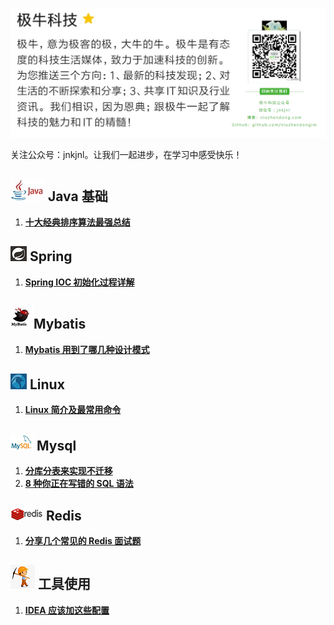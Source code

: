 ![1569832933862](images/1569832933862.png)

关注公众号：jnkjnl。让我们一起进步，在学习中感受快乐！

## ![](images/java_logo.jpg) Java 基础

1. [**十大经典排序算法最强总结**](https://mp.weixin.qq.com/s?__biz=MzIzNDkwMTI3MQ==&mid=2247483790&idx=1&sn=df53657605e02dea480ab08928fc57c0&chksm=e8ee1bf6df9992e01718ab519520a46977ea52df63c739c298503321e3babac315e2d5bb0df7&token=1716705143&lang=zh_CN#rd)





## ![1569833137315](images/1569833137315.png) Spring

1. [**Spring IOC 初始化过程详解**](https://mp.weixin.qq.com/s?__biz=MzIzNDkwMTI3MQ==&mid=2247483767&idx=1&sn=9aec0d7aef4a88a1d6e8cdeddfcc35dd&chksm=e8ee1b0fdf9992194c54952a6104b39b1292982ad40943cca5bf82d6c8f762269ccd8334199f&token=1128304733&lang=zh_CN#rd)





## ![](images/mybatis_logo.jpg)Mybatis

1. **[Mybatis 用到了哪几种设计模式](https://mp.weixin.qq.com/s?__biz=MzIzNDkwMTI3MQ==&mid=2247483816&idx=1&sn=ceb234e24d1d779dfab599d3565aa2da&chksm=e8ee1bd0df9992c6554b9cd39007160261fcf9ee6bd00a0c9fd06d7ea6f224b261569858b9cb&token=332542580&lang=zh_CN#rd)**





## ![linux_logo](images/linux_logo.png) Linux

1. **[Linux 简介及最常用命令](https://mp.weixin.qq.com/s?__biz=MzIzNDkwMTI3MQ==&mid=2247483754&idx=1&sn=73f2ddbba47f2653cd777e9db1d9e187&chksm=e8ee1b12df999204f285c3a81579d6edee51ad725ab606f9cbaa9c1a8aea0f60d0e561d24509&token=1128304733&lang=zh_CN#rd)**





## ![mysql_logo](images/mysql_logo.png) Mysql

1. **[分库分表来实现不迁移](https://mp.weixin.qq.com/s?__biz=MzIzNDkwMTI3MQ==&mid=2247483763&idx=1&sn=9ec842f1c5578069cbc28a4d6b09bb3a&chksm=e8ee1b0bdf99921d1b21b2b91cbfd0702f5c1c34bdce498be6bda8c6da9ecd1bf89272c482fb&token=1128304733&lang=zh_CN#rd)**
2. **[8 种你正在写错的 SQL 语法](https://mp.weixin.qq.com/s?__biz=MzIzNDkwMTI3MQ==&tempkey=MTAzMF9zakg5eXlaS1pteUkxKzdKXzF3bDgwMkRhUDJ0YzU4LVR4MGZEaWdJYXp2Uy03N19QT25ZMjhkaWxCUmtCa2tEaFZhUlhCMWc4akN6Z2JDWklZX3FnVTlpV3FKRHBSb1dOcTBJb2NiNUwzYkRfTXFaMldkdzRqMVc5NTlwMXBFcUJ5V0VMZElzTzg2M2lBaWh0ZG5NVngyXzBtMzBwNTNNaEhLcDJ3fn4%3D&chksm=68ee1bd55f9992c363d87de293afd43501dfd396927f9510f6ddda4d19fb42f2dcce9ea0ed14#rd)**



## ![redis_logo](images/redis_logo.png) Redis

1. **[分享几个常见的 Redis 面试题](https://mp.weixin.qq.com/s?__biz=MzIzNDkwMTI3MQ==&mid=2247483771&idx=1&sn=71cc23d998d8d15d245fd847c1446942&chksm=e8ee1b03df999215d920c00f278d467b932fd55b01b965f95acca02bf63d9355dde5c55dcf27&token=1128304733&lang=zh_CN#rd)**



## ![](images/tools_logo.png) 工具使用

1. **[IDEA 应该加这些配置](https://mp.weixin.qq.com/s?__biz=MzIzNDkwMTI3MQ==&mid=2247483780&idx=1&sn=7c41b82b709a2fd7f1ac6200e0935a09&chksm=e8ee1bfcdf9992eaffdba0477ce59ca39805c249ea01f2527473f92de52df3f56001da64e153&token=240401638&lang=zh_CN#rd)**

